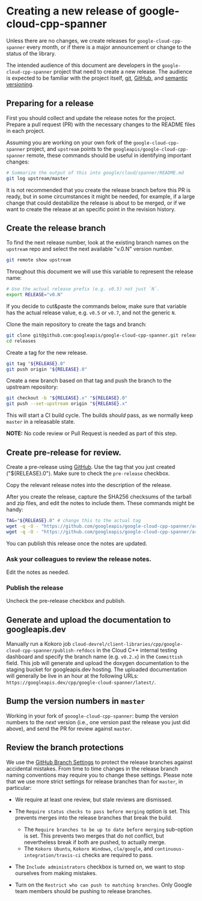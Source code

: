 # Creating a new release of google-cloud-cpp-spanner

Unless there are no changes, we create releases for `google-cloud-cpp-spanner`
every month, or if there is a major announcement or change to the status of the
library.

The intended audience of this document are developers in the
`google-cloud-cpp-spanner` project that need to create a new release. The
audience is expected to be familiar with the project itself, [git][git-docs],
[GitHub][github-guides], and [semantic versioning](https://semver.org).

## Preparing for a release

First you should collect and update the release notes for the project. Prepare
a pull request (PR) with the necessary changes to the README files in each
project.

Assuming you are working on your own fork of the `google-cloud-cpp-spanner`
project, and `upstream` points to the `googleapis/google-cloud-cpp-spanner`
remote, these commands should be useful in identifying important changes:

```bash
# Summarize the output of this into google/cloud/spanner/README.md
git log upstream/master
```

It is not recommended that you create the release branch before this PR is
ready, but in some circumstances it might be needed, for example, if a large
change that could destabilize the release is about to be merged, or if we want
to create the release at an specific point in the revision history.

## Create the release branch

To find the next release number, look at the existing branch names on the
`upstream` repo and select the next available "v.0.N" version number.

```bash
git remote show upstream
```

Throughout this document we will use this variable to represent the release
name:

```bash
# Use the actual release prefix (e.g. v0.5) not just `N`.
export RELEASE="v0.N"
```


If you decide to cut&paste the commands below, make sure that variable has the
actual release value, e.g. `v0.5` or `v0.7`, and not the generic `N`.

Clone the main repository to create the tags and branch:

```bash
git clone git@github.com:googleapis/google-cloud-cpp-spanner.git releases
cd releases
```

Create a tag for the new release.

```bash
git tag "${RELEASE}.0"
git push origin "${RELEASE}.0"
```

Create a new branch based on that tag and push the branch to the upstream repository:

```bash
git checkout -b "${RELEASE}.x" "${RELEASE}.0"
git push --set-upstream origin "${RELEASE}.x"
```

This will start a CI build cycle. The builds *should* pass, as we normally keep
`master` in a releasable state.

**NOTE:** No code review or Pull Request is needed as part of this step.

## Create pre-release for review.

Create a pre-release using
[GitHub](https://github.com/googleapis/google-cloud-cpp-spanner/releases/new).
Use the tag that you just created ("${RELEASE}.0").
Make sure to check the `pre-release` checkbox.

Copy the relevant release notes into the description of the release.

After you create the release, capture the SHA256 checksums of the
tarball and zip files, and edit the notes to include them. These
commands might be handy:

```bash
TAG="${RELEASE}.0" # change this to the actual tag
wget -q -O - "https://github.com/googleapis/google-cloud-cpp-spanner/archive/${TAG}.tar.gz" | sha256sum
wget -q -O - "https://github.com/googleapis/google-cloud-cpp-spanner/archive/${TAG}.zip" | sha256sum
```

You can publish this release once the notes are updated.

### Ask your colleagues to review the release notes.

Edit the notes as needed.

### Publish the release

Uncheck the pre-release checkbox and publish.

## Generate and upload the documentation to googleapis.dev

Manually run a Kokoro job
`cloud-devrel/client-libraries/cpp/google-cloud-cpp-spanner/publish-refdocs` in
the Cloud C++ internal testing dashboard and specify the branch name
(e.g. `v0.2.x`) in the `Committish` field. This job will generate and upload
the doxygen documentation to the staging bucket for googleapis.dev hosting. The
uploaded documentation will generally be live in an hour at the following URLs:
`https://googleapis.dev/cpp/google-cloud-spanner/latest/`.

## Bump the version numbers in `master`

Working in your fork of `gooogle-cloud-cpp-spanner`: bump the version numbers
to the *next* version (i.e., one version past the release you just did above),
and send the PR for review against `master`.

## Review the branch protections

We use the [GitHub Branch Settings][github-branch-settings] to protect the
release branches against accidental mistakes. From time to time changes in the
release branch naming conventions may require you to change these settings.
Please note that we use more strict settings for release branches than for
`master`, in particular:

* We require at least one review, but stale reviews are dismissed.
* The `Require status checks to pass before merging` option is set.
  This prevents merges into the release branches that break the build.
  * The `Require branches to be up to date before merging` sub-option
    is set. This prevents two merges that do not conflict, but nevertheless
    break if both are pushed, to actually merge.
  * The `Kokoro Ubuntu`, `Kokoro Windows`, `cla/google`, and
    `continuous-integration/travis-ci` checks are required to pass.

* The `Include administrators` checkbox is turned on, we want to stop ourselves
  from making mistakes.

* Turn on the `Restrict who can push to matching branches`. Only Google team
  members should be pushing to release branches.

[git-docs]: https://git-scm.com/doc
[github-guides]: https://guides.github.com/
[github-branch-settings]: https://github.com/googleapis/google-cloud-cpp-spanner/settings/branches
